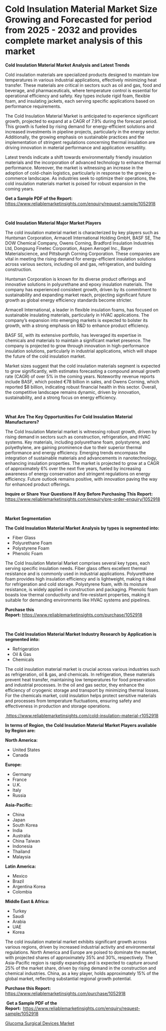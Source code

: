 <p><h1>Cold Insulation Material Market Size Growing and Forecasted for period from 2025 - 2032 and provides complete market analysis of this market</h1></p><p><strong>Cold Insulation Material Market Analysis and Latest Trends</strong></p>
<p><p>Cold insulation materials are specialized products designed to maintain low temperatures in various industrial applications, effectively minimizing heat transfer. These materials are critical in sectors such as oil and gas, food and beverage, and pharmaceuticals, where temperature control is essential for operational efficiency and safety. Key types include rigid foam, flexible foam, and insulating jackets, each serving specific applications based on performance requirements.</p><p>The Cold Insulation Material Market is anticipated to experience significant growth, projected to expand at a CAGR of 7.9% during the forecast period. This growth is fueled by rising demand for energy-efficient solutions and increased investments in pipeline projects, particularly in the energy sector. Additionally, the growing emphasis on sustainable practices and the implementation of stringent regulations concerning thermal insulation are driving innovation in material performance and application versatility.</p><p>Latest trends indicate a shift towards environmentally friendly insulation materials and the incorporation of advanced technology to enhance thermal performance. Moreover, the market is witnessing an increase in the adoption of cold-chain logistics, particularly in response to the growing e-commerce landscape. As industries seek to optimize their operations, the cold insulation materials market is poised for robust expansion in the coming years.</p></p>
<p><strong>Get a Sample PDF of the Report:&nbsp;</strong> <a href="https://www.reliablemarketinsights.com/enquiry/request-sample/1052918?utm_campaign=2204&utm_medium=2&utm_source=Github&utm_content=ia&utm_term=22032025&utm_id=cold-insulation-material">https://www.reliablemarketinsights.com/enquiry/request-sample/1052918</a></p>
<p>&nbsp;</p>
<p><strong>Cold Insulation Material Major Market Players</strong></p>
<p><p>The cold insulation material market is characterized by key players such as Huntsman Corporation, Armacell International Holding GmbH, BASF SE, The DOW Chemical Company, Owens Corning, Bradford Insulation Industries Ltd, Dongsung Finetec Corporation, Aspen Aerogel Inc., Bayer Materialscience, and Pittsburgh Corning Corporation. These companies are vital in meeting the rising demand for energy-efficient insulation solutions across various sectors, including oil and gas, refrigeration, and building construction.</p><p>Huntsman Corporation is known for its diverse product offerings and innovative solutions in polyurethane and epoxy insulation materials. The company has experienced consistent growth, driven by its commitment to sustainability and expanding market reach, projecting significant future growth as global energy efficiency standards become stricter.</p><p>Armacell International, a leader in flexible insulation foams, has focused on sustainable insulating materials, particularly in HVAC applications. The company’s expansion into emerging markets is expected to bolster its growth, with a strong emphasis on R&D to enhance product efficiency.</p><p>BASF SE, with its extensive portfolio, has leveraged its expertise in chemicals and materials to maintain a significant market presence. The company is projected to grow through innovation in high-performance insulation solutions, particularly in industrial applications, which will shape the future of the cold insulation market.</p><p>Market sizes suggest that the cold insulation materials segment is expected to grow significantly, with estimates forecasting a compound annual growth rate (CAGR) of over 5% in the coming years. Noteworthy revenue reports include BASF, which posted €78 billion in sales, and Owens Corning, which reported $8 billion, indicating robust financial health in this sector. Overall, the competitive landscape remains dynamic, driven by innovation, sustainability, and a strong focus on energy efficiency.</p></p>
<p>&nbsp;</p>
<p><strong>What Are The Key Opportunities For Cold Insulation Material Manufacturers?</strong></p>
<p><p>The Cold Insulation Material market is witnessing robust growth, driven by rising demand in sectors such as construction, refrigeration, and HVAC systems. Key materials, including polyurethane foam, polystyrene, and polyethylene, are gaining prominence due to their superior thermal performance and energy efficiency. Emerging trends encompass the integration of sustainable materials and advancements in nanotechnology, enhancing insulation properties. The market is projected to grow at a CAGR of approximately 6% over the next five years, fueled by increasing awareness of energy conservation and stringent regulations on energy efficiency. Future outlook remains positive, with innovation paving the way for enhanced product offerings.</p></p>
<p><strong>Inquire or Share Your Questions If Any Before Purchasing This Report:</strong> <a href="https://www.reliablemarketinsights.com/enquiry/pre-order-enquiry/1052918?utm_campaign=2204&utm_medium=2&utm_source=Github&utm_content=ia&utm_term=22032025&utm_id=cold-insulation-material">https://www.reliablemarketinsights.com/enquiry/pre-order-enquiry/1052918</a></p>
<p>&nbsp;</p>
<p><strong>Market Segmentation</strong></p>
<p><strong>The Cold Insulation Material Market Analysis by types is segmented into:</strong></p>
<p><ul><li>Fiber Glass</li><li>Polyurethane Foam</li><li>Polystyrene Foam</li><li>Phenolic Foam</li></ul></p>
<p><p>The Cold Insulation Material Market comprises several key types, each serving specific insulation needs. Fiber glass offers excellent thermal resistance and is commonly used in industrial applications. Polyurethane foam provides high insulation efficiency and is lightweight, making it ideal for refrigeration and cold storage. Polystyrene foam, with its moisture resistance, is widely applied in construction and packaging. Phenolic foam boasts low thermal conductivity and fire-resistant properties, making it suitable for demanding environments like HVAC systems and pipelines.</p></p>
<p><strong>Purchase this Report:&nbsp;</strong><a href="https://www.reliablemarketinsights.com/purchase/1052918?utm_campaign=2204&utm_medium=2&utm_source=Github&utm_content=ia&utm_term=22032025&utm_id=cold-insulation-material">https://www.reliablemarketinsights.com/purchase/1052918</a></p>
<p>&nbsp;</p>
<p><strong>The Cold Insulation Material Market Industry Research by Application is segmented into:</strong></p>
<p><ul><li>Refrigeration</li><li>Oil & Gas</li><li>Chemicals</li></ul></p>
<p><p>The cold insulation material market is crucial across various industries such as refrigeration, oil & gas, and chemicals. In refrigeration, these materials prevent heat transfer, maintaining low temperatures for food preservation and industrial processes. In the oil and gas sector, they enhance the efficiency of cryogenic storage and transport by minimizing thermal losses. For the chemicals market, cold insulation helps protect sensitive materials and processes from temperature fluctuations, ensuring safety and effectiveness in production and storage operations.</p></p>
<p><a href="https://www.reliablemarketinsights.com/cold-insulation-material-r1052918?utm_campaign=2204&utm_medium=2&utm_source=Github&utm_content=ia&utm_term=22032025&utm_id=cold-insulation-material">&nbsp;https://www.reliablemarketinsights.com/cold-insulation-material-r1052918</a></p>
<p><strong>In terms of Region, the Cold Insulation Material Market Players available by Region are:</strong></p>
<p>
    <p> <strong> North America: </strong>
        <ul>
            <li>United States</li>
            <li>Canada</li>
        </ul>
        </p> 
    <p> <strong> Europe: </strong>
        <ul>
            <li>Germany</li>
            <li>France</li>
            <li>U.K.</li>
            <li>Italy</li>
            <li>Russia</li>
        </ul>
        </p> 
    <p> <strong> Asia-Pacific: </strong>
        <ul>
            <li>China</li>
            <li>Japan</li>
            <li>South Korea</li>
            <li>India</li>
            <li>Australia</li>
            <li>China Taiwan</li>
            <li>Indonesia</li>
            <li>Thailand</li>
            <li>Malaysia</li>
        </ul>
        </p> 
    <p> <strong> Latin America: </strong>
        <ul>
            <li>Mexico</li>
            <li>Brazil</li>
            <li>Argentina Korea</li>
            <li>Colombia</li>
        </ul>
        </p> 
    <p> <strong> Middle East & Africa: </strong>
        <ul>
            <li>Turkey</li>
            <li>Saudi</li>
            <li>Arabia</li>
            <li>UAE</li>
            <li>Korea</li>
        </ul>
    </p>
    </p>
<p><p>The cold insulation material market exhibits significant growth across various regions, driven by increased industrial activity and environmental regulations. North America and Europe are poised to dominate the market, with projected shares of approximately 35% and 30%, respectively. The Asia-Pacific region is rapidly expanding and is expected to capture around 25% of the market share, driven by rising demand in the construction and chemical industries. China, as a key player, holds approximately 15% of the global market, reflecting substantial regional growth potential.</p></p>
<p><strong>Purchase this Report: </strong><a href="https://www.reliablemarketinsights.com/purchase/1052918?utm_campaign=2204&utm_medium=2&utm_source=Github&utm_content=ia&utm_term=22032025&utm_id=cold-insulation-material">https://www.reliablemarketinsights.com/purchase/1052918</a></p>
<p>&nbsp;<strong>Get a Sample PDF of the Report:&nbsp;&nbsp;</strong><a href="https://www.reliablemarketinsights.com/enquiry/request-sample/1052918?utm_campaign=2204&utm_medium=2&utm_source=Github&utm_content=ia&utm_term=22032025&utm_id=cold-insulation-material">https://www.reliablemarketinsights.com/enquiry/request-sample/1052918</a></p>
<p><strong></strong></p>
<p><p><a href="https://github.com/tambraunrue691969/Market-Research-Report-List-1/blob/main/glucoma-surgical-devices-market.md?utm_campaign=2204&utm_medium=2&utm_source=Github&utm_content=ia&utm_term=22032025&utm_id=cold-insulation-material">Glucoma Surgical Devices Market</a></p></p>